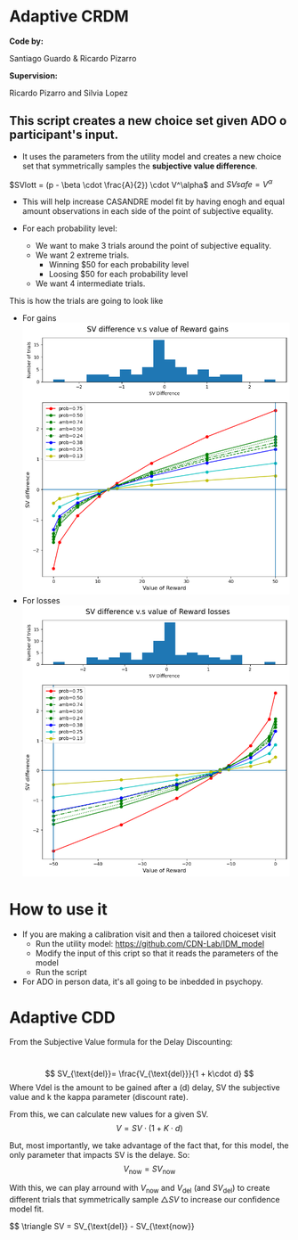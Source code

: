#  Adaptive CRDM
**Code by:**

Santiago Guardo & Ricardo Pizarro

**Supervision:**

Ricardo Pizarro and Silvia Lopez
## This script creates a new choice set given ADO o participant's input.

- It uses the parameters from the utility model and creates a new choice set that symmetrically samples the **subjective value difference**. 

 $SVlott = (p - \beta \cdot \frac{A}{2}) \cdot V^\alpha$   and   $SVsafe = V^\alpha$

- This will help increase CASANDRE model fit by having enogh and equal amount observations in each side of the point of subjective equality. 

- For each probability level:
    - We want to make 3 trials around the point of subjective equality.
    - We want 2 extreme trials.
        - Winning $50 for each probability level
        - Loosing $50 for each probability level
    - We want 4 intermediate trials.

This is how the trials are going to look like
 - For gains 
 ![Alt text](gains_example.png)
 - For losses
![Alt text](losses_example.png)
# How to use it
- If you are making a calibration visit and then a tailored choiceset visit
    - Run the utility model: https://github.com/CDN-Lab/IDM_model 
    - Modify the input of this cript so that it reads the parameters of the model
    - Run the script
- For ADO in person data, it's all going to be inbedded in psychopy. 

# Adaptive CDD

From the Subjective Value formula for the Delay Discounting:
# 
$$
SV_{\text{del}}= \frac{V_{\text{del}}}{1 + k\cdot d}
$$
        Where Vdel is the amount to be gained after a (d) delay, SV the subjective value and k the kappa parameter (discount 
        rate).

From this, we can calculate new values for a given SV. 
$$
V = SV \cdot (1+ K \cdot d)
$$

But, most importantly, we take advantage of the fact that, for this model, the only parameter that impacts SV is the delaye. So:
$$
V_{\text{now}} = SV_{\text{now}} 
$$

With this, we can play arround with $V_{\text{now}}$ and $V_{\text{del}}$ (and $SV_{\text{del}}$) to create different trials that symmetrically sample $\triangle SV$ to increase our confidence model fit. 

$$
\triangle SV = SV_{\text{del}} - SV_{\text{now}}



